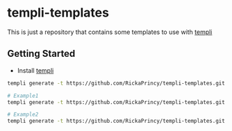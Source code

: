 # templi-templates

This is just a repository that contains some templates to use with [templi](https://github.com/RickaPrincy/Templi)

## Getting Started

- Install [templi](https://github.com/RickaPrincy/Templi)

```bash
templi generate -t https://github.com/RickaPrincy/templi-templates.git -p <template_to_use> -o <your_out_folder>

# Example1
templi generate -t https://github.com/RickaPrincy/templi-templates.git -p "/poja-cli" -o ~/poja-std22052

# Example2
templi generate -t https://github.com/RickaPrincy/templi-templates.git -p "/cmake_c++_basic_aur_library" -o ~/cmake_c++_basic_aur_library
```
